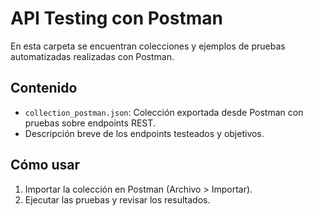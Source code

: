 # API Testing con Postman

En esta carpeta se encuentran colecciones y ejemplos de pruebas automatizadas realizadas con Postman.

## Contenido

- `collection_postman.json`: Colección exportada desde Postman con pruebas sobre endpoints REST.
- Descripción breve de los endpoints testeados y objetivos.

## Cómo usar

1. Importar la colección en Postman (Archivo > Importar).  
2. Ejecutar las pruebas y revisar los resultados.

